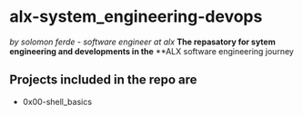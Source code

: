 # alx-system_engineering-devops
*by solomon ferde - software engineer at alx*
**The repasatory for sytem engineering and developments in the**
**ALX software engineering journey
## Projects included in the repo are
- 0x00-shell_basics
